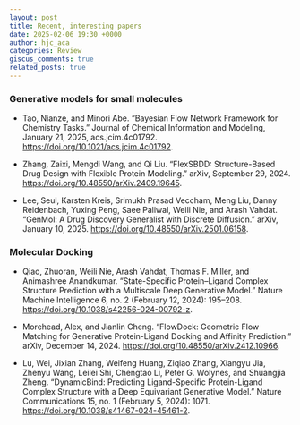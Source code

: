```yaml
---
layout: post
title: Recent, interesting papers
date: 2025-02-06 19:30 +0000
author: hjc_aca
categories: Review
giscus_comments: true
related_posts: true
---
```



### Generative models for small molecules
- Tao, Nianze, and Minori Abe. “Bayesian Flow Network Framework for Chemistry Tasks.” Journal of Chemical Information and Modeling, January 21, 2025, acs.jcim.4c01792. https://doi.org/10.1021/acs.jcim.4c01792.
- Zhang, Zaixi, Mengdi Wang, and Qi Liu. “FlexSBDD: Structure-Based Drug Design with Flexible Protein Modeling.” arXiv, September 29, 2024. https://doi.org/10.48550/arXiv.2409.19645.

- Lee, Seul, Karsten Kreis, Srimukh Prasad Veccham, Meng Liu, Danny Reidenbach, Yuxing Peng, Saee Paliwal, Weili Nie, and Arash Vahdat. “GenMol: A Drug Discovery Generalist with Discrete Diffusion.” arXiv, January 10, 2025. https://doi.org/10.48550/arXiv.2501.06158.


### Molecular Docking
- Qiao, Zhuoran, Weili Nie, Arash Vahdat, Thomas F. Miller, and Animashree Anandkumar. “State-Specific Protein–Ligand Complex Structure Prediction with a Multiscale Deep Generative Model.” Nature Machine Intelligence 6, no. 2 (February 12, 2024): 195–208. https://doi.org/10.1038/s42256-024-00792-z.

- Morehead, Alex, and Jianlin Cheng. “FlowDock: Geometric Flow Matching for Generative Protein-Ligand Docking and Affinity Prediction.” arXiv, December 14, 2024. https://doi.org/10.48550/arXiv.2412.10966.

- Lu, Wei, Jixian Zhang, Weifeng Huang, Ziqiao Zhang, Xiangyu Jia, Zhenyu Wang, Leilei Shi, Chengtao Li, Peter G. Wolynes, and Shuangjia Zheng. “DynamicBind: Predicting Ligand-Specific Protein-Ligand Complex Structure with a Deep Equivariant Generative Model.” Nature Communications 15, no. 1 (February 5, 2024): 1071. https://doi.org/10.1038/s41467-024-45461-2.
